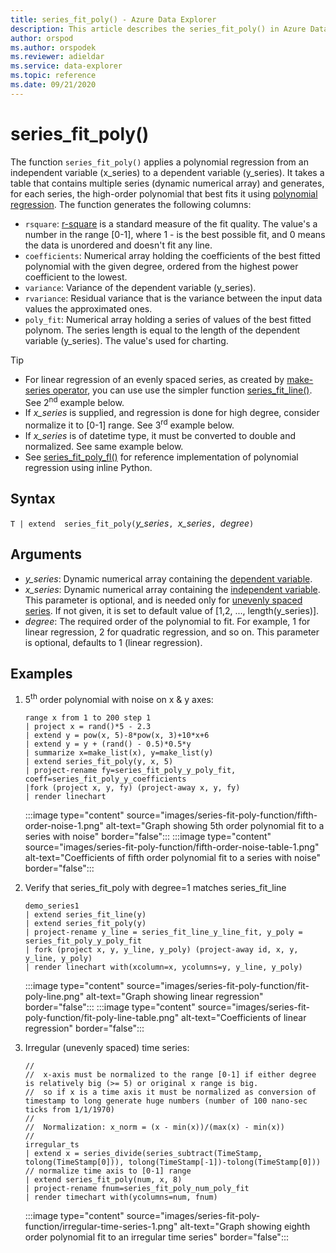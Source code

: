 ```yaml
---
title: series_fit_poly() - Azure Data Explorer
description: This article describes the series_fit_poly() in Azure Data Explorer.
author: orspod
ms.author: orspodek
ms.reviewer: adieldar
ms.service: data-explorer
ms.topic: reference
ms.date: 09/21/2020
---
```

# series_fit_poly()

The function `series_fit_poly()` applies a polynomial regression from an independent variable (x_series) to a dependent variable (y_series). It takes a table that contains multiple series (dynamic numerical array) and generates, for each series, the high-order polynomial that best fits it using [polynomial regression](https://en.wikipedia.org/wiki/Polynomial_regression). The function generates the following columns:
* `rsquare`: [r-square](https://en.wikipedia.org/wiki/Coefficient_of_determination) is a standard measure of the fit quality. The value's a number in the range [0-1], where 1 - is the best possible fit, and 0 means the data is unordered and doesn't fit any line.
* `coefficients`:  Numerical array holding the coefficients of the best fitted polynomial with the given degree, ordered from the highest power coefficient to the lowest.
* `variance`: Variance of the dependent variable (y_series).
* `rvariance`: Residual variance that is the variance between the input data values the approximated ones.
* `poly_fit`: Numerical array holding a series of values of the best fitted polynom. The series length is equal to the length of the dependent variable (y_series). The value's used for charting.

> [!TIP]
> * For linear regression of an evenly spaced series, as created by [make-series operator](make-seriesoperator.md), you can use use the simpler function [series_fit_line()](series-fit-linefunction.md). See 2<sup>nd</sup> example below.
> * If *x_series* is supplied, and regression is done for high degree, consider normalize it to [0-1] range. See 3<sup>rd</sup> example below.
> * If *x_series* is of datetime type, it must be converted to double and normalized. See same example below.
> * See [series_fit_poly_fl()](../functions-library/series-fit-poly-fl.md) for reference implementation of polynomial regression using inline Python.

## Syntax

`T | extend  series_fit_poly(`*y_series*`, `*x_series*`, `*degree*`)`
  
## Arguments

* *y_series*: Dynamic numerical array containing the [dependent variable](https://en.wikipedia.org/wiki/Dependent_and_independent_variables).
* *x_series*: Dynamic numerical array containing the [independent variable](https://en.wikipedia.org/wiki/Dependent_and_independent_variables). This parameter is optional, and is needed only for [unevenly spaced series](https://en.wikipedia.org/wiki/Unevenly_spaced_time_series). If not given, it is set to default value of [1,2, ..., length(y_series)].
* *degree*: The required order of the polynomial to fit. For example, 1 for linear regression, 2 for quadratic regression, and so on. This parameter is optional, defaults to 1 (linear regression).

## Examples

1. 5<sup>th</sup> order polynomial with noise on x & y axes:
    <!-- csl: https://help.kusto.windows.net:443/Samples -->
    ```kusto
    range x from 1 to 200 step 1
    | project x = rand()*5 - 2.3
    | extend y = pow(x, 5)-8*pow(x, 3)+10*x+6
    | extend y = y + (rand() - 0.5)*0.5*y
    | summarize x=make_list(x), y=make_list(y)
    | extend series_fit_poly(y, x, 5)
    | project-rename fy=series_fit_poly_y_poly_fit, coeff=series_fit_poly_y_coefficients
    |fork (project x, y, fy) (project-away x, y, fy)
    | render linechart 
    ```
    :::image type="content" source="images/series-fit-poly-function/fifth-order-noise-1.png" alt-text="Graph showing 5th order polynomial fit to a series with noise" border="false":::
    :::image type="content" source="images/series-fit-poly-function/fifth-order-noise-table-1.png" alt-text="Coefficients of fifth order polynomial fit to  a series with noise" border="false":::
    
1. Verify that series_fit_poly with degree=1 matches series_fit_line
    <!-- csl: https://help.kusto.windows.net:443/Samples -->
    ```kusto
    demo_series1
    | extend series_fit_line(y)
    | extend series_fit_poly(y)
    | project-rename y_line = series_fit_line_y_line_fit, y_poly = series_fit_poly_y_poly_fit
    | fork (project x, y, y_line, y_poly) (project-away id, x, y, y_line, y_poly) 
    | render linechart with(xcolumn=x, ycolumns=y, y_line, y_poly)
    ```
    :::image type="content" source="images/series-fit-poly-function/fit-poly-line.png" alt-text="Graph showing linear regression" border="false":::
    :::image type="content" source="images/series-fit-poly-function/fit-poly-line-table.png" alt-text="Coefficients of linear regression" border="false":::
    
1. Irregular (unevenly spaced) time series:
    <!-- csl: https://help.kusto.windows.net:443/Samples -->
    ```kusto
    //
    //  x-axis must be normalized to the range [0-1] if either degree is relatively big (>= 5) or original x range is big.
    //  so if x is a time axis it must be normalized as conversion of timestamp to long generate huge numbers (number of 100 nano-sec ticks from 1/1/1970)
    //
    //  Normalization: x_norm = (x - min(x))/(max(x) - min(x))
    //
    irregular_ts
    | extend x = series_divide(series_subtract(TimeStamp, tolong(TimeStamp[0])), tolong(TimeStamp[-1])-tolong(TimeStamp[0])) // normalize time axis to [0-1] range
    | extend series_fit_poly(num, x, 8)
    | project-rename fnum=series_fit_poly_num_poly_fit
    | render timechart with(ycolumns=num, fnum)
    ```
    :::image type="content" source="images/series-fit-poly-function/irregular-time-series-1.png" alt-text="Graph showing eighth order polynomial fit to an irregular time series" border="false":::
